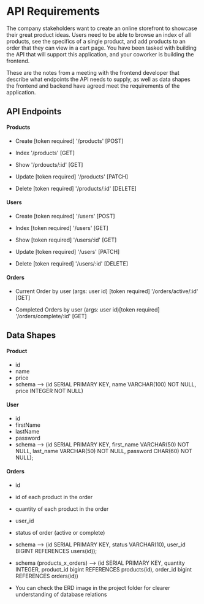 # API Requirements
The company stakeholders want to create an online storefront to showcase their great product ideas. Users need to be able to browse an index of all products, see the specifics of a single product, and add products to an order that they can view in a cart page. You have been tasked with building the API that will support this application, and your coworker is building the frontend.

These are the notes from a meeting with the frontend developer that describe what endpoints the API needs to supply, as well as data shapes the frontend and backend have agreed meet the requirements of the application. 

## API Endpoints
#### Products
- Create [token required] '/products' [POST]

- Index '/products' [GET]

- Show '/prdoucts/:id' [GET] 

- Update [token required] '/products' [PATCH] 

- Delete [token required] '/products/:id' [DELETE] 

#### Users
- Create [token required] '/users' [POST] 

- Index [token required] '/users' [GET]

- Show [token required] '/users/:id' [GET] 

- Update [token required] '/users' [PATCH] 

- Delete [token required] '/users/:id' [DELETE] 

#### Orders
- Current Order by user (args: user id) [token required]  '/orders/active/:id' [GET] 

- Completed Orders by user (args: user id)[token required] '/orders/complete/:id' [GET]

## Data Shapes
#### Product
-  id
- name
- price
- schema --> (id SERIAL PRIMARY KEY, name VARCHAR(100) NOT NULL, price INTEGER NOT NULL)

#### User
- id
- firstName
- lastName
- password
- schema --> (id SERIAL PRIMARY KEY, first_name VARCHAR(50) NOT NULL, last_name VARCHAR(50) NOT NULL, password CHAR(60) NOT NULL);

#### Orders
- id
- id of each product in the order
- quantity of each product in the order
- user_id
- status of order (active or complete)
- schema --> (id SERIAL PRIMARY KEY, status VARCHAR(10), user_id BIGINT REFERENCES users(id));
- schema (products_x_orders) --> (id SERIAL PRIMARY KEY, quantity INTEGER, product_id  bigint REFERENCES products(id), order_id bigint REFERENCES orders(id))

- You can check the ERD image in the project folder for clearer understanding of database relations

